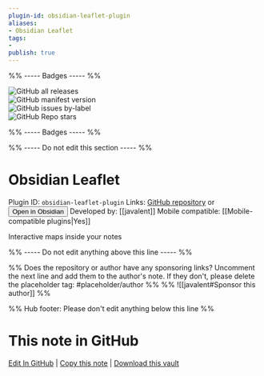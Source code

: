 ```yaml
---
plugin-id: obsidian-leaflet-plugin
aliases:
- Obsidian Leaflet
tags: 
- 
publish: true
---
```


%% ----- Badges ----- %%

![GitHub all releases](https://img.shields.io/github/downloads/valentine195/obsidian-leaflet-plugin/total?color=573E7A&logo=github&style=for-the-badge)   
![GitHub manifest version](https://img.shields.io/github/manifest-json/v/valentine195/obsidian-leaflet-plugin?color=573E7A&logo=github&style=for-the-badge)   
![GitHub issues by-label](https://img.shields.io/github/issues/valentine195/obsidian-leaflet-plugin/help%20wanted?color=573E7A&logo=github&style=for-the-badge)   
![GitHub Repo stars](https://img.shields.io/github/stars/valentine195/obsidian-leaflet-plugin?color=573E7A&logo=github&style=for-the-badge)

%% ----- Badges ----- %%

%% ----- Do not edit this section ----- %%

# Obsidian Leaflet

Plugin ID: `obsidian-leaflet-plugin`
Links: [GitHub repository](https://github.com/valentine195/obsidian-leaflet-plugin) or [<button id=HH>Open in Obsidian</button>](obsidian://show-plugin?id=obsidian-leaflet-plugin)
Developed by: [[javalent]]
Mobile compatible: [[Mobile-compatible plugins|Yes]]

Interactive maps inside your notes

%% ----- Do not edit anything above this line ----- %% 

%% Does the repository or author have any sponsoring links? Uncomment the next line and add them to the author's note. If they don't, please delete the placeholder tag: #placeholder/author %%
%% ![[javalent#Sponsor this author]] %%

%% Hub footer: Please don't edit anything below this line %%

# This note in GitHub

<span class="git-footer">[Edit In GitHub](https://github.dev/obsidian-community/obsidian-hub/blob/main/02%20-%20Community%20Expansions/02.05%20All%20Community%20Expansions/Plugins/obsidian-leaflet-plugin.md "git-hub-edit-note") | [Copy this note](https://raw.githubusercontent.com/obsidian-community/obsidian-hub/main/02%20-%20Community%20Expansions/02.05%20All%20Community%20Expansions/Plugins/obsidian-leaflet-plugin.md "git-hub-copy-note") | [Download this vault](https://github.com/obsidian-community/obsidian-hub/archive/refs/heads/main.zip "git-hub-download-vault") </span>
